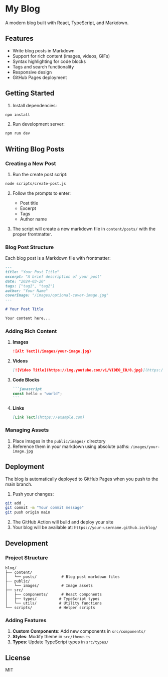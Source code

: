 # My Blog

A modern blog built with React, TypeScript, and Markdown.

## Features

- Write blog posts in Markdown
- Support for rich content (images, videos, GIFs)
- Syntax highlighting for code blocks
- Tags and search functionality
- Responsive design
- GitHub Pages deployment

## Getting Started

1. Install dependencies:
```bash
npm install
```

2. Run development server:
```bash
npm run dev
```

## Writing Blog Posts

### Creating a New Post

1. Run the create post script:
```bash
node scripts/create-post.js
```

2. Follow the prompts to enter:
   - Post title
   - Excerpt
   - Tags
   - Author name

3. The script will create a new markdown file in `content/posts/` with the proper frontmatter.

### Blog Post Structure

Each blog post is a Markdown file with frontmatter:

```markdown
---
title: "Your Post Title"
excerpt: "A brief description of your post"
date: "2024-03-20"
tags: ["tag1", "tag2"]
author: "Your Name"
coverImage: "/images/optional-cover-image.jpg"
---

# Your Post Title

Your content here...
```

### Adding Rich Content

1. **Images**
   ```markdown
   ![Alt Text](/images/your-image.jpg)
   ```

2. **Videos**
   ```markdown
   [![Video Title](https://img.youtube.com/vi/VIDEO_ID/0.jpg)](https://www.youtube.com/watch?v=VIDEO_ID)
   ```

3. **Code Blocks**
   ````markdown
   ```javascript
   const hello = "world";
   ```
   ````

4. **Links**
   ```markdown
   [Link Text](https://example.com)
   ```

### Managing Assets

1. Place images in the `public/images/` directory
2. Reference them in your markdown using absolute paths: `/images/your-image.jpg`

## Deployment

The blog is automatically deployed to GitHub Pages when you push to the main branch.

1. Push your changes:
```bash
git add .
git commit -m "Your commit message"
git push origin main
```

2. The GitHub Action will build and deploy your site
3. Your blog will be available at: `https://your-username.github.io/blog/`

## Development

### Project Structure

```
blog/
├── content/
│   └── posts/           # Blog post markdown files
├── public/
│   └── images/          # Image assets
├── src/
│   ├── components/      # React components
│   ├── types/          # TypeScript types
│   └── utils/          # Utility functions
└── scripts/            # Helper scripts
```

### Adding Features

1. **Custom Components**: Add new components in `src/components/`
2. **Styles**: Modify theme in `src/theme.ts`
3. **Types**: Update TypeScript types in `src/types/`

## License

MIT
